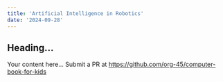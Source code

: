 ```yaml
---
title: 'Artificial Intelligence in Robotics'
date: '2024-09-28'
---
```


## Heading...
Your content here...
Submit a PR at https://github.com/org-45/computer-book-for-kids
